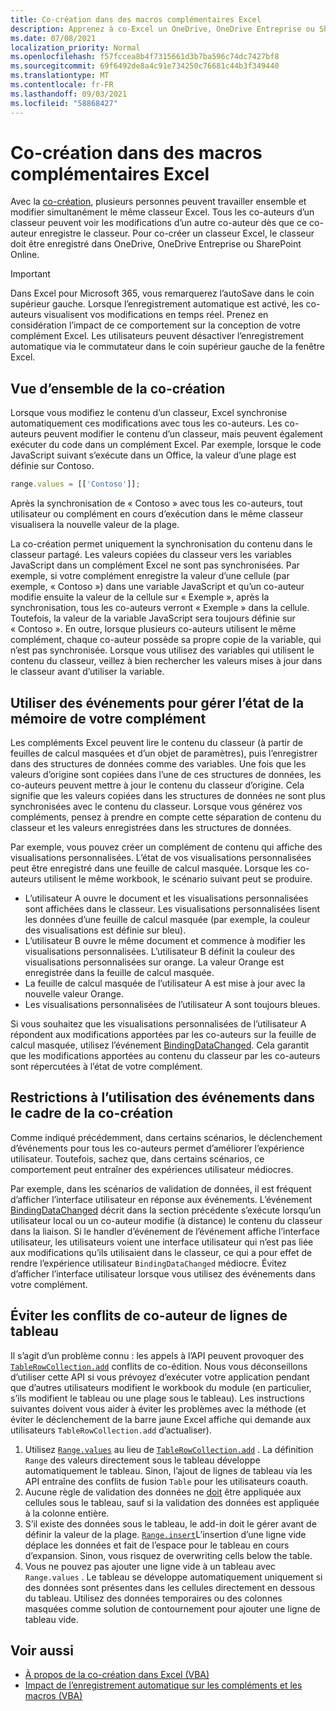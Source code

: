 ```yaml
---
title: Co-création dans des macros complémentaires Excel
description: Apprenez à co-Excel un OneDrive, OneDrive Entreprise ou SharePoint Online.
ms.date: 07/08/2021
localization_priority: Normal
ms.openlocfilehash: f57fccea8b4f7315661d3b7ba596c74dc7427bf8
ms.sourcegitcommit: 69f6492de8a4c91e734250c76681c44b3f349440
ms.translationtype: MT
ms.contentlocale: fr-FR
ms.lasthandoff: 09/03/2021
ms.locfileid: "58868427"
---
```

# <a name="coauthoring-in-excel-add-ins"></a>Co-création dans des macros complémentaires Excel  

Avec la [co-création](https://support.microsoft.com/office/7152aa8b-b791-414c-a3bb-3024e46fb104), plusieurs personnes peuvent travailler ensemble et modifier simultanément le même classeur Excel. Tous les co-auteurs d’un classeur peuvent voir les modifications d’un autre co-auteur dès que ce co-auteur enregistre le classeur. Pour co-créer un classeur Excel, le classeur doit être enregistré dans OneDrive, OneDrive Entreprise ou SharePoint Online.

> [!IMPORTANT]
> Dans Excel pour Microsoft 365, vous remarquerez l’autoSave dans le coin supérieur gauche. Lorsque l’enregistrement automatique est activé, les co-auteurs visualisent vos modifications en temps réel. Prenez en considération l’impact de ce comportement sur la conception de votre complément Excel. Les utilisateurs peuvent désactiver l’enregistrement automatique via le commutateur dans le coin supérieur gauche de la fenêtre Excel.

## <a name="coauthoring-overview"></a>Vue d’ensemble de la co-création

Lorsque vous modifiez le contenu d’un classeur, Excel synchronise automatiquement ces modifications avec tous les co-auteurs. Les co-auteurs peuvent modifier le contenu d’un classeur, mais peuvent également exécuter du code dans un complément Excel. Par exemple, lorsque le code JavaScript suivant s’exécute dans un Office, la valeur d’une plage est définie sur Contoso.

```js
range.values = [['Contoso']];
```

Après la synchronisation de « Contoso » avec tous les co-auteurs, tout utilisateur ou complément en cours d’exécution dans le même classeur visualisera la nouvelle valeur de la plage.

La co-création permet uniquement la synchronisation du contenu dans le classeur partagé. Les valeurs copiées du classeur vers les variables JavaScript dans un complément Excel ne sont pas synchronisées. Par exemple, si votre complément enregistre la valeur d’une cellule (par exemple, « Contoso ») dans une variable JavaScript et qu’un co-auteur modifie ensuite la valeur de la cellule sur « Exemple », après la synchronisation, tous les co-auteurs verront « Exemple » dans la cellule. Toutefois, la valeur de la variable JavaScript sera toujours définie sur « Contoso ». En outre, lorsque plusieurs co-auteurs utilisent le même complément, chaque co-auteur possède sa propre copie de la variable, qui n’est pas synchronisée. Lorsque vous utilisez des variables qui utilisent le contenu du classeur, veillez à bien rechercher les valeurs mises à jour dans le classeur avant d’utiliser la variable.

## <a name="use-events-to-manage-the-in-memory-state-of-your-add-in"></a>Utiliser des événements pour gérer l’état de la mémoire de votre complément

Les compléments Excel peuvent lire le contenu du classeur (à partir de feuilles de calcul masquées et d’un objet de paramètres), puis l’enregistrer dans des structures de données comme des variables. Une fois que les valeurs d’origine sont copiées dans l’une de ces structures de données, les co-auteurs peuvent mettre à jour le contenu du classeur d’origine. Cela signifie que les valeurs copiées dans les structures de données ne sont plus synchronisées avec le contenu du classeur. Lorsque vous générez vos compléments, pensez à prendre en compte cette séparation de contenu du classeur et les valeurs enregistrées dans les structures de données.

Par exemple, vous pouvez créer un complément de contenu qui affiche des visualisations personnalisées. L’état de vos visualisations personnalisées peut être enregistré dans une feuille de calcul masquée. Lorsque les co-auteurs utilisent le même workbook, le scénario suivant peut se produire.

- L’utilisateur A ouvre le document et les visualisations personnalisées sont affichées dans le classeur. Les visualisations personnalisées lisent les données d’une feuille de calcul masquée (par exemple, la couleur des visualisations est définie sur bleu).
- L’utilisateur B ouvre le même document et commence à modifier les visualisations personnalisées. L’utilisateur B définit la couleur des visualisations personnalisées sur orange. La valeur Orange est enregistrée dans la feuille de calcul masquée.
- La feuille de calcul masquée de l’utilisateur A est mise à jour avec la nouvelle valeur Orange.
- Les visualisations personnalisées de l’utilisateur A sont toujours bleues.

Si vous souhaitez que les visualisations personnalisées de l’utilisateur A répondent aux modifications apportées par les co-auteurs sur la feuille de calcul masquée, utilisez l’événement [BindingDataChanged](/javascript/api/office/office.bindingdatachangedeventargs). Cela garantit que les modifications apportées au contenu du classeur par les co-auteurs sont répercutées à l’état de votre complément.

## <a name="caveats-to-using-events-with-coauthoring"></a>Restrictions à l’utilisation des événements dans le cadre de la co-création

Comme indiqué précédemment, dans certains scénarios, le déclenchement d’événements pour tous les co-auteurs permet d’améliorer l’expérience utilisateur. Toutefois, sachez que, dans certains scénarios, ce comportement peut entraîner des expériences utilisateur médiocres.

Par exemple, dans les scénarios de validation de données, il est fréquent d’afficher l’interface utilisateur en réponse aux événements. L’événement [BindingDataChanged](/javascript/api/office/office.bindingdatachangedeventargs) décrit dans la section précédente s’exécute lorsqu’un utilisateur local ou un co-auteur modifie (à distance) le contenu du classeur dans la liaison. Si le handler d’événement de l’événement affiche l’interface utilisateur, les utilisateurs voient une interface utilisateur qui n’est pas liée aux modifications qu’ils utilisaient dans le classeur, ce qui a pour effet de rendre l’expérience utilisateur `BindingDataChanged` médiocre. Évitez d’afficher l’interface utilisateur lorsque vous utilisez des événements dans votre complément.

## <a name="avoid-table-row-coauthoring-conflicts"></a>Éviter les conflits de co-auteur de lignes de tableau

Il s’agit d’un problème connu : les appels à l’API peuvent provoquer des [`TableRowCollection.add`](/javascript/api/excel/excel.tablerowcollection#add_index__values_) conflits de co-édition. Nous vous déconseillons d’utiliser cette API si vous prévoyez d’exécuter votre application pendant que d’autres utilisateurs modifient le workbook du module (en particulier, s’ils modifient le tableau ou une plage sous le tableau). Les instructions suivantes doivent vous aider à éviter les problèmes avec la méthode (et éviter le déclenchement de la barre jaune Excel affiche qui demande aux utilisateurs `TableRowCollection.add` d’actualiser).

1. Utilisez [`Range.values`](/javascript/api/excel/excel.range#values) au lieu de [`TableRowCollection.add`](/javascript/api/excel/excel.tablerowcollection#add_index__values_) . La définition `Range` des valeurs directement sous le tableau développe automatiquement le tableau. Sinon, l’ajout de lignes de tableau via les API entraîne des conflits de fusion `Table` pour les utilisateurs coauth.
1. Aucune règle de validation des données ne [doit](https://support.microsoft.com/office/29fecbcc-d1b9-42c1-9d76-eff3ce5f7249) être appliquée aux cellules sous le tableau, sauf si la validation des données est appliquée à la colonne entière.
1. S’il existe des données sous le tableau, le add-in doit le gérer avant de définir la valeur de la plage. [`Range.insert`](/javascript/api/excel/excel.range#insert_shift_)L’insertion d’une ligne vide déplace les données et fait de l’espace pour le tableau en cours d’expansion. Sinon, vous risquez de overwriting cells below the table.
1. Vous ne pouvez pas ajouter une ligne vide à un tableau avec `Range.values` . Le tableau se développe automatiquement uniquement si des données sont présentes dans les cellules directement en dessous du tableau. Utilisez des données temporaires ou des colonnes masquées comme solution de contournement pour ajouter une ligne de tableau vide.

## <a name="see-also"></a>Voir aussi

- [À propos de la co-création dans Excel (VBA)](/office/vba/excel/concepts/about-coauthoring-in-excel)
- [Impact de l’enregistrement automatique sur les compléments et les macros (VBA)](/office/vba/library-reference/concepts/how-autosave-impacts-addins-and-macros)
